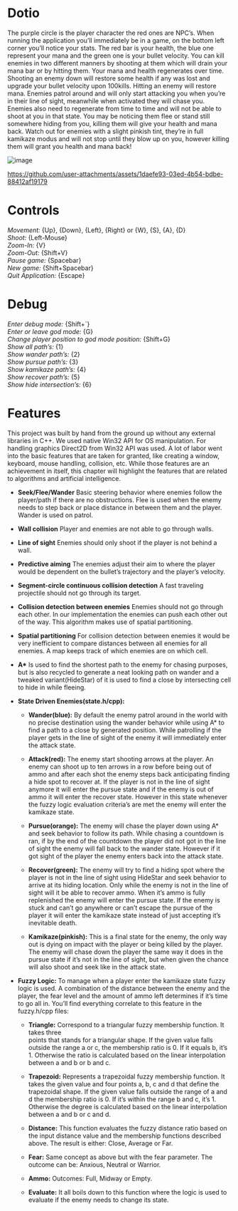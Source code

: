 # **Dotio**
The purple circle is the player character the red ones are NPC’s. When running the application
you’ll immediately be in a game, on the bottom left corner you’ll notice your stats. The red bar is your health, the blue one represent your mana and the green one is your bullet velocity. You can kill enemies in two different manners by shooting at them which will drain your mana bar or by hitting them. Your mana and health regenerates over time. Shooting an enemy down will restore some health if any was lost and upgrade your bullet velocity upon 100kills. Hitting an enemy will restore mana. Enemies patrol around and will only start attacking you when you’re in their line of sight, meanwhile when activated they will chase you. Enemies also need to regenerate from time to time and will not be able to shoot at you in that state. You may be noticing them flee or stand still somewhere hiding from you, killing them will give your health and mana back. Watch out for enemies with a slight pinkish tint, they’re in full kamikaze modus and will not stop until they blow up on you, however killing them will grant you health and mana back!

![image](https://github.com/user-attachments/assets/f5760991-fb2e-4206-b1a6-a03d5976d93c)

https://github.com/user-attachments/assets/1daefe93-03ed-4b54-bdbe-88412af19179

# **Controls**
*Movement:* {Up}, {Down}, {Left}, {Right} or {W}, {S}, {A}, {D}  
*Shoot:* {Left-Mouse}  
*Zoom-In:* {V}  
*Zoom-Out:* {Shift+V}  
*Pause game:* {Spacebar}  
*New game:* {Shift+Spacebar}  
*Quit Application:* {Escape}  

# **Debug**
*Enter debug mode:* {Shift+`}  
*Enter or leave god mode:* {G}  
*Change player position to god mode position:* {Shift+G}  
*Show all path’s:* {1}  
*Show wander path’s:* {2}  
*Show pursue path’s:* {3}  
*Show kamikaze path’s:* {4}  
*Show recover path’s:* {5}  
*Show hide intersection’s:* {6}  

# **Features**
This project was built by hand from the ground up without any external libraries in C++. We used native Win32 API for OS manipulation. For handling graphics Direct2D from Win32 API was used. A lot of labor went into the basic features that are taken for granted, like creating a window, keyboard, mouse handling, collision, etc. While those features are an achievement in itself, this chapter will highlight the features that are related to algorithms and artificial intelligence.

- **Seek/Flee/Wander**
Basic steering behavior where enemies follow the player/path if there are no
obstructions. Flee is used when the enemy needs to step back or place distance in
between them and the player. Wander is used on patrol.

- **Wall collision**
Player and enemies are not able to go through walls.

- **Line of sight**
Enemies should only shoot if the player is not behind a wall.

- **Predictive aiming**
The enemies adjust their aim to where the player would be dependent on the bullet’s
trajectory and the player’s velocity.

- **Segment-circle continuous collision detection**
A fast traveling projectile should not go through its target.

- **Collision detection between enemies**
Enemies should not go through each other. In our implementation the enemies can push
each other out of the way. This algorithm makes use of spatial partitioning.

- **Spatial partitioning**
For collision detection between enemies it would be very inefficient to compare
distances between all enemies for all enemies. A map keeps track of which enemies are
on which cell.

- __A*__
Is used to find the shortest path to the enemy for chasing purposes, but is also recycled
to generate a neat looking path on wander and a tweaked variant(HideStar) of it is used to
find a close by intersecting cell to hide in while fleeing. 

- **State Driven Enemies(state.h/cpp):**
  - **Wander(blue):** By default the enemy patrol around in the world with no precise
  destination using the wander behavior while using A* to find a path to a close by
  generated position. While patrolling if the player gets in the line of sight of the
  enemy it will immediately enter the attack state.
  
  - **Attack(red):** The enemy start shooting arrows at the player. An enemy can shoot
  up to ten arrows in a row before being out of ammo and after each shot the
  enemy steps back anticipating finding a hide spot to recover at. If the player is
  not in the line of sight anymore it will enter the pursue state and if the enemy is
  out of ammo it will enter the recover state. However in this state whenever the
  fuzzy logic evaluation criteria’s are met the enemy will enter the kamikaze state.
  
  - **Pursue(orange):** The enemy will chase the player down using A* and seek
  behavior to follow its path. While chasing a countdown is ran, if by the end of the
  countdown the player did not got in the line of sight the enemy will fall back to
  the wander state. However if it got sight of the player the enemy enters back into
  the attack state.
  
  - **Recover(green):** The enemy will try to find a hiding spot where the player is not in
  the line of sight using HideStar and seek behavior to arrive at its hiding location.
  Only while the enemy is not in the line of sight will it be able to recover ammo.
  When it’s ammo is fully replenished the enemy will enter the pursue state. If the
  enemy is stuck and can’t go anywhere or can’t escape the pursue of the player it
  will enter the kamikaze state instead of just accepting it’s inevitable death.
  
  - **Kamikaze(pinkish):** This is a final state for the enemy, the only way out is dying
  on impact with the player or being killed by the player. The enemy will chase
  down the player the same way it does in the pursue state if it’s not in the line of
  sight, but when given the chance will also shoot and seek like in the attack state.

- **Fuzzy Logic:** To manage when a player enter the kamikaze state fuzzy logic is used. A
  combination of the distance between the enemy and the player, the fear level and the
  amount of ammo left determines if it’s time to go all in. You’ll find everything correlate to
  this feature in the fuzzy.h/cpp files:
  
  - **Triangle:** Correspond to a triangular fuzzy membership function. It takes three  
  points that stands for a triangular shape. If the given value falls outside the range
  a or c, the membership ratio is 0. If it equals b, it’s 1. Otherwise the ratio is
  calculated based on the linear interpolation between a and b or b and c.

  - **Trapezoid:** Represents a trapezoidal fuzzy membership function. It takes the
  given value and four points a, b, c and d that define the trapezoidal shape. If the
  given value falls outside the range of a and d the membership ratio is 0. If it’s
  within the range b and c, it’s 1. Otherwise the degree is calculated based on the
  linear interpolation between a and b or c and d.

  - **Distance:** This function evaluates the fuzzy distance ratio based on the input
  distance value and the membership functions described above. The result is
  either: Close, Average or Far.

  - **Fear:** Same concept as above but with the fear parameter. The outcome can be:
  Anxious, Neutral or Warrior.

  - **Ammo:** Outcomes: Full, Midway or Empty.

  - **Evaluate:** It all boils down to this function where the logic is used to evaluate if
  the enemy needs to change its state.
